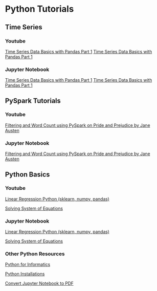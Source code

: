 # Python Tutorials

## Time Series

### Youtube
[Time Series Data Basics with Pandas Part 1](https://www.youtube.com/watch?v=OwnaUVt6VVE "Time Series Data Basics with Pandas part 1")
[Time Series Data Basics with Pandas Part 1](https://www.youtube.com/watch?v=1S5UKLqe-gg "Time Series Data Basics with Pandas part 2")

### Jupyter Notebook
[Time Series Data Basics with Pandas Part 1](https://github.com/mGalarnyk/Python_Tutorials/blob/master/Time_Series/Part1_Time_Series_Data_BasicPlotting.ipynb "Time Series Data Basics with Pandas Part 1")
[Time Series Data Basics with Pandas Part 1](https://github.com/mGalarnyk/Python_Tutorials/blob/master/Time_Series/Part2_Time_Series_Data_Price_Variation_ShiftingGroupBy.ipynb "Time Series Data Basics with Pandas Part 2")

## PySpark Tutorials 

### Youtube
[Filtering and Word Count using PySpark on Pride and Prejudice by Jane Austen](https://www.youtube.com/watch?v=jg7Z8ctKpEs "Filtering and Word Count using PySpark on Pride and Prejudice")

### Jupyter Notebook
[Filtering and Word Count using PySpark on Pride and Prejudice by Jane Austen](https://github.com/mGalarnyk/Python_for_Finance_GUI_Regression_Etc/blob/master/PySpark_Basics/PySpark_Part1_Word_Count_Removing_Punctuation_Pride_Prejudice.ipynb "Filtering and Word Count using PySpark on Pride and Prejudice by Jane Austen")

## Python Basics 

### Youtube
[Linear Regression Python (sklearn, numpy, pandas)](https://www.youtube.com/watch?v=dSYJVbj4Eew "Linear Regression Python (sklearn, numpy, pandas)")

[Solving System of Equations](https://www.youtube.com/watch?v=AqIrdW2-K6k "Solving System of Equations")

### Jupyter Notebook
[Linear Regression Python (sklearn, numpy, pandas)](https://github.com/mGalarnyk/Python_Tutorials/blob/master/Python_Basics/Linear_Regression/Linear_Regression_Python.ipynb "Linear Regression Python (sklearn, numpy, pandas)")

[Solving System of Equations](https://github.com/mGalarnyk/Python_Tutorials/blob/master/Python_Basics/Solving_Systems_Equations/Solving%20System%20of%20Linear%20Equations%20using%20Python.ipynb "Solving System of Equations")

### Other Python Resources
[Python for Informatics](https://github.com/mGalarnyk/Python_Tutorials/blob/master/Python_Informatics/README.md "Python for Informatics")

[Python Installations](https://github.com/mGalarnyk/Installations_Mac_Ubuntu_Windows "Python Installations")

[Convert Jupyter Notebook to PDF](https://www.youtube.com/watch?v=WbNYvYCs9BY "Convert Jupyter Notebook to PDF")

